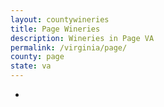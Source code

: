 ```yaml
---
layout: countywineries
title: Page Wineries
description: Wineries in Page VA
permalink: /virginia/page/
county: page
state: va
---
```

-
